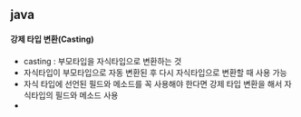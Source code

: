 ## java
#### 강제 타입 변환(Casting)
- casting : 부모타입을 자식타입으로 변환하는 것
- 자식타입이 부모타입으로 자동 변환된 후 다시 자식타입으로 변환할 때 사용 가능
- 자식 타입에 선언된 필드와 메소드를 꼭 사용해야 한다면 강제 타입 변환을 해서 자식타입의 필드와 메소드 사용
- 
